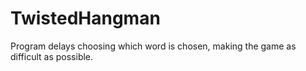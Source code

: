 # TwistedHangman
Program delays choosing which word is chosen, making the game as difficult as possible.
